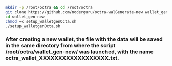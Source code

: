 ```bash
mkdir -p /root/octra && cd /root/octra
git clone https://github.com/noderguru/octra-walGenerate-new wallet_gen-new
cd wallet_gen-new
chmod +x setup_walletgenOcta.sh
./setup_walletgenOcta.sh
```
### After creating a new wallet, the file with the data will be saved in the same directory from where the script /root/octra/wallet_gen-new/ was launched, with the name octra_wallet_XXXXXXXXXXXXXXXXXX.txt.
